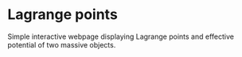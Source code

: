# Lagrange points
Simple interactive webpage displaying Lagrange points and effective potential of two massive objects.
